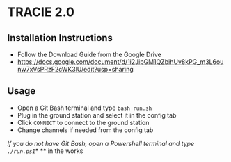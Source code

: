 # TRACIE 2.0

## Installation Instructions
- Follow the Download Guide from the Google Drive
- https://docs.google.com/document/d/1i2JipGM1QZbihUv8kPG_m3L6ounw7xVsPRzF2cWK3lU/edit?usp=sharing


## Usage
- Open a Git Bash terminal and type `bash run.sh`
- Plug in the ground station and select it in the config tab
- Click `CONNECT` to connect to the ground station
- Change channels if needed from the config tab

*If you do not have Git Bash, open a Powershell terminal and type  `./run.ps1`**
** in the works
